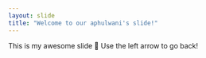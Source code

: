 ```yaml
---
layout: slide
title: "Welcome to our aphulwani's slide!"
---
```

This is my awesome slide :tada:
Use the left arrow to go back!
